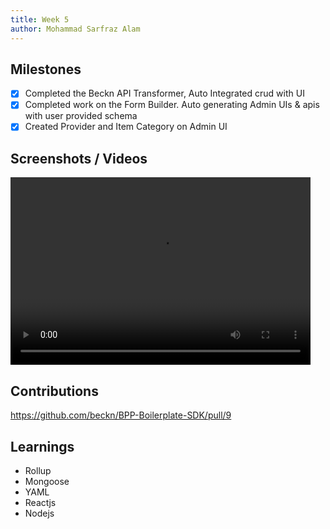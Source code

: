 ```yaml
---
title: Week 5
author: Mohammad Sarfraz Alam
---
```


## Milestones
- [X] Completed the Beckn API Transformer, Auto Integrated crud with UI
- [X] Completed work on the Form Builder. Auto generating Admin UIs & apis with user provided schema
- [X] Created Provider and Item Category on Admin UI

## Screenshots / Videos 

<video width="480" height="300" controls>
    <source src="https://github.com/beckn/BPP-Boilerplate-SDK/assets/73013838/7dc50609-8bb3-4617-ab57-b8455c4b00bb" />
</video>

## Contributions

https://github.com/beckn/BPP-Boilerplate-SDK/pull/9

## Learnings
- Rollup
- Mongoose
- YAML
- Reactjs
- Nodejs